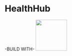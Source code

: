 # HealthHub
-BUILD WITH- 
<img src = "https://github.com/batuakdogan/HealthHub/assets/77547523/54f31603-d09a-4a3e-8361-8da00d6f05db"
  width = "100">


